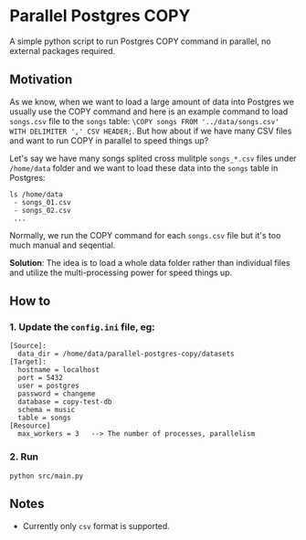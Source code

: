 # Parallel Postgres COPY

A simple python script to run Postgres COPY command in parallel, no external packages required.

## Motivation

As we know, when we want to load a large amount of data into Postgres we usually use the COPY command and here is an example command to load `songs.csv` file to the `songs` table: `\COPY songs FROM '../data/songs.csv' WITH DELIMITER ',' CSV HEADER;`. But how about if we have many CSV files and want to run COPY in parallel to speed things up?

Let's say we have many songs splited cross mulitple `songs_*.csv` files under `/home/data` folder and we want to load these data into the `songs` table in Postgres:

```
ls /home/data
 - songs_01.csv
 - songs_02.csv
 ...
```

Normally, we run the COPY command for each `songs.csv` file but it's too much manual and seqential.

**Solution**: The idea is to load a whole data folder rather than individual files and utilize the multi-processing power for speed things up.

## How to

### 1. Update the `config.ini` file, eg:

```
[Source]:
  data_dir = /home/data/parallel-postgres-copy/datasets
[Target]:
  hostname = localhost
  port = 5432
  user = postgres
  password = changeme
  database = copy-test-db
  schema = music
  table = songs
[Resource]
  max_workers = 3   --> The number of processes, parallelism
```

### 2. Run

```
python src/main.py
```

## Notes

- Currently only `csv` format is supported.
